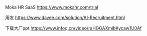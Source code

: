 
Moka HR SaaS 
https://www.mokahr.com/trial

用友
https://www.dayee.com/solution/AI-Recruitment.html

下载大厂ppt
https://www.infoq.cn/video/raHGGAXmibKycaw1U0Af
